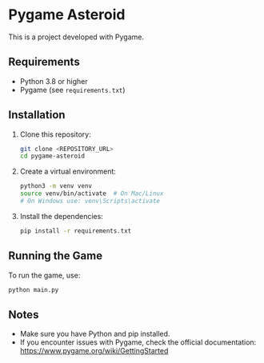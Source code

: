 # Pygame Asteroid

This is a project developed with Pygame.

## Requirements

- Python 3.8 or higher
- Pygame (see `requirements.txt`)

## Installation

1. Clone this repository:
   ```bash
   git clone <REPOSITORY_URL>
   cd pygame-asteroid
   ```

2. Create a virtual environment:
   ```bash
   python3 -m venv venv
   source venv/bin/activate  # On Mac/Linux
   # On Windows use: venv\Scripts\activate
   ```

3. Install the dependencies:
   ```bash
   pip install -r requirements.txt
   ```

## Running the Game

To run the game, use:
```bash
python main.py
```

## Notes

- Make sure you have Python and pip installed.
- If you encounter issues with Pygame, check the official documentation: https://www.pygame.org/wiki/GettingStarted
